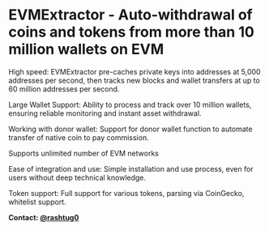 # EVMExtractor - Auto-withdrawal of coins and tokens from more than 10 million wallets on EVM




High speed: EVMExtractor pre-caches private keys into addresses at 5,000 addresses per second, then tracks new blocks and wallet transfers at up to 60 million addresses per second.


Large Wallet Support: Ability to process and track over 10 million wallets, ensuring reliable monitoring and instant asset withdrawal.


Working with donor wallet: Support for donor wallet function to automate transfer of native coin to pay commission.


Supports unlimited number of EVM networks


Ease of integration and use: Simple installation and use process, even for users without deep technical knowledge.


Token support: Full support for various tokens, parsing via CoinGecko, whitelist support.




**Contact: [@rashtug0](https://t.me/rashtug0)**
